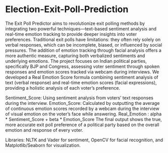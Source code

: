 # Election-Exit-Poll-Prediction
 The Exit Poll Predictor aims to revolutionize exit polling methods by integrating two powerful techniques—text-based sentiment analysis and real-time emotion tracking to provide deeper insights into voter preferences. Traditional exit polls have limitations: they often rely solely on verbal responses, which can be incomplete, biased, or influenced by social pressures. The addition of emotion tracking through facial analysis offers a more authentic measure, capturing both verbalized sentiments and underlying emotions. The project focuses on Indian political parties, specifically BJP and Congress, assessing voter sentiment through spoken responses and emotion scores tracked via webcam during interviews. We developed a Real Emotion Score formula combining sentiment analysis of text (verbal response) and real-time emotion scores (facial expressions), providing a holistic analysis of each voter’s preference.

Sentiment_Score: Using sentiment analysis from voters’ text responses during the interview.
Emotion_Score: Calculated by outputting the average of continuous emotion scores recorded by a webcam during the interview of visual emotion on the voter’s face while answering.
Real_Emotion : alpha * Sentiment_Score + beta * Emotion_Score
The final output shows the true, more accurate exit poll preference of a political party based on the overall emotion and response of every voter.

Libraries: NLTK and Vader for sentiment, OpenCV for facial recognition, and Matplotlib/Seaborn for visualization.
 

